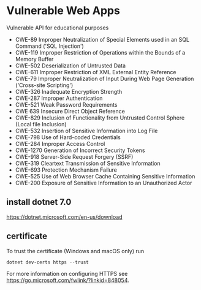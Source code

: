 # Vulnerable Web Apps
 
Vulnerable API for educational purposes


* CWE-89	Improper Neutralization of Special Elements used in an SQL Command ('SQL Injection')
* CWE-119	Improper Restriction of Operations within the Bounds of a Memory Buffer
* CWE-502	Deserialization of Untrusted Data
* CWE-611	Improper Restriction of XML External Entity Reference
* CWE-79	Improper Neutralization of Input During Web Page Generation ('Cross-site Scripting')
* CWE-326	Inadequate Encryption Strength
* CWE-287	Improper Authentication
* CWE-521	Weak Password Requirements
* CWE 639   Insecure Direct Object Reference
* CWE-829   Inclusion of Functionality from Untrusted Control Sphere (Local file Inclusion)
* CWE-532	Insertion of Sensitive Information into Log File
* CWE-798	Use of Hard-coded Credentials
* CWE-284   Improper Access Control
* CWE-1270  Generation of Incorrect Security Tokens
* CWE-918   Server-Side Request Forgery (SSRF)
* CWE-319   Cleartext Transmission of Sensitive Information
* CWE-693   Protection Mechanism Failure
* CWE-525   Use of Web Browser Cache Containing Sensitive Information
* CWE-200   Exposure of Sensitive Information to an Unauthorized Actor

## install dotnet 7.0

https://dotnet.microsoft.com/en-us/download

## certificate

To trust the certificate (Windows and macOS only) run 

```PowerShell
dotnet dev-certs https --trust
```

For more information on configuring HTTPS see https://go.microsoft.com/fwlink/?linkid=848054.
